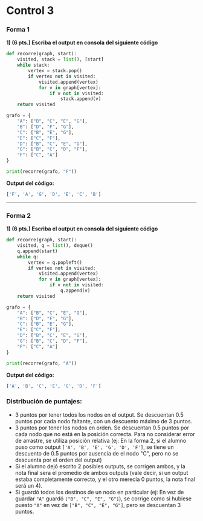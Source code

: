 ﻿# Control 3

### Forma 1
**1) (6 pts.) Escriba el output en consola del siguiente código**


```python
def recorre(graph, start):
    visited, stack = list(), [start]
    while stack:
        vertex = stack.pop()
        if vertex not in visited:
            visited.append(vertex)
            for v in graph[vertex]:
                if v not in visited:
                    stack.append(v)
    return visited

grafo = {
    "A": ["B", "C", "E", "G"],
    "B": ["D", "F", "G"],
    "C": ["B", "E", "G"],
    "E": ["C", "F"],
    "D": ["B", "C", "E", "G"],
    "G": ["B", "C", "D", "F"],
    "F": ["C", "A"]
}

print(recorre(grafo, "F"))
```

**Output del código:**
```python
['F', 'A', 'G', 'D', 'E', 'C', 'B']
```

----------

### Forma 2
**1) (6 pts.) Escriba el output en consola del siguiente código**


```python
def recorre(graph, start):
    visited, q = list(), deque()
    q.append(start)
    while q:
        vertex = q.popleft()
        if vertex not in visited:
            visited.append(vertex)
            for v in graph[vertex]:
                if v not in visited:
                    q.append(v)
    return visited

grafo = {
    "A": ["B", "C", "E", "G"],
    "B": ["D", "F", "G"],
    "C": ["B", "E", "G"],
    "E": ["C", "F"],
    "D": ["B", "C", "E", "G"],
    "G": ["B", "C", "D", "F"],
    "F": ["C", "A"]
}

print(recorre(grafo, "A"))
```
**Output del código:**
```python
['A', 'B', 'C', 'E', 'G', 'D', 'F']

```
### Distribución de puntajes:
* 3 puntos por tener todos los nodos en el output. Se descuentan 0.5 puntos por cada nodo faltante, con un descuento máximo de 3 puntos.
* 3 puntos por tener los nodos en orden. Se descuentan 0.5 puntos por cada nodo que no está en la posición correcta. Para no considerar error de arrastre, se utiliza posición relativa (ej: En la forma 2, si el alumno puso como output `['A', 'B', 'E', 'G', 'D', 'F']`, se tiene un descuento de 0.5 puntos por ausencia de el nodo "C", pero no se descuenta por el orden del output)
* Si el alumno dejó escrito 2 posibles outputs, se corrigen ambos, y la nota final sera el promedio de ambos outputs (vale decir, si un output estaba completamente correcto, y el otro merecía 0 puntos, la nota final será un 4).
* Si guardó todos los destinos de un nodo en particular (ej: En vez de guardar `"A"` guardó `["B", "C", "E", "G"]`), se corrige como si hubiese puesto `"A"` en vez de `["B", "C", "E", "G"]`, pero se descuentan 3 puntos.
